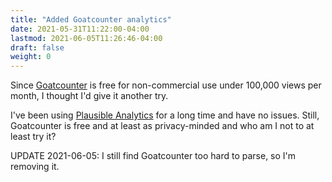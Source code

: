 ```yaml
---
title: "Added Goatcounter analytics"
date: 2021-05-31T11:22:00-04:00
lastmod: 2021-06-05T11:26:46-04:00
draft: false
weight: 0
---
```


Since [Goatcounter](https://www.goatcounter.com) is free for non-commercial use under 100,000 views per month, I thought I'd give it another try.

<!--more-->

I've been using [Plausible Analytics](https://plausible.io/) for a long time and have no issues. Still, Goatcounter is free and at least as privacy-minded and who am I not to at least try it?

UPDATE 2021-06-05: I still find Goatcounter too hard to parse, so I'm removing it.

[//]: # "Exported with love from a post written in Org mode"
[//]: # "- https://github.com/kaushalmodi/ox-hugo"
